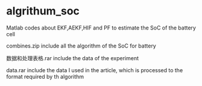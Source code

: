 # algrithum_soc
Matlab codes about EKF,AEKF,HIF and PF to estimate the SoC  of the battery cell

combines.zip include all the algorithm of the SoC for battery

数据和处理表格.rar include the data of the experiment

data.rar include the data I used in the article, which is processed to the format required by th algorithm

